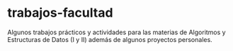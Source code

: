 # trabajos-facultad
Algunos trabajos prácticos y actividades para las materias de Algoritmos y Estructuras de Datos (I y II) además de algunos proyectos personales.
